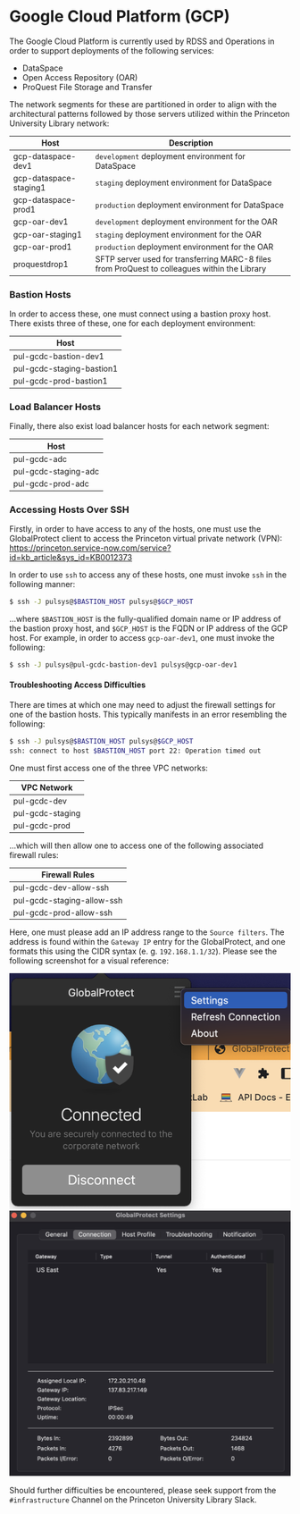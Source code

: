 # Google Cloud Platform (GCP)

The Google Cloud Platform is currently used by RDSS and Operations in order to support deployments of the following services:

- DataSpace
- Open Access Repository (OAR)
- ProQuest File Storage and Transfer

The network segments for these are partitioned in order to align with the architectural patterns followed by those servers utilized within the Princeton University Library network:

| Host | Description |
| ---- | ----------- |
| gcp-dataspace-dev1 | `development` deployment environment for DataSpace |
| gcp-dataspace-staging1 | `staging` deployment environment for DataSpace |
| gcp-dataspace-prod1 | `production` deployment environment for DataSpace |
| gcp-oar-dev1 | `development` deployment environment for the OAR |
| gcp-oar-staging1 | `staging` deployment environment for the OAR |
| gcp-oar-prod1 | `production` deployment environment for the OAR |
| proquestdrop1 | SFTP server used for transferring MARC-8 files from ProQuest to colleagues within the Library |

### Bastion Hosts

In order to access these, one must connect using a bastion proxy host. There exists three of these, one for each deployment environment:

| Host |
| ---- |
| pul-gcdc-bastion-dev1 |
| pul-gcdc-staging-bastion1 |
| pul-gcdc-prod-bastion1 |

### Load Balancer Hosts

Finally, there also exist load balancer hosts for each network segment:

| Host |
| ---- |
| pul-gcdc-adc |
| pul-gcdc-staging-adc |
| pul-gcdc-prod-adc |

### Accessing Hosts Over SSH

Firstly, in order to have access to any of the hosts, one must use the GlobalProtect client to access the Princeton virtual private network (VPN): https://princeton.service-now.com/service?id=kb_article&sys_id=KB0012373

In order to use `ssh` to access any of these hosts, one must invoke `ssh` in the following manner:

```bash
$ ssh -J pulsys@$BASTION_HOST pulsys@$GCP_HOST
```

...where `$BASTION_HOST` is the fully-qualified domain name or IP address of the bastion proxy host, and `$GCP_HOST` is the FQDN or IP address of the GCP host. For example, in order to access `gcp-oar-dev1`, one must invoke the following:

```bash
$ ssh -J pulsys@pul-gcdc-bastion-dev1 pulsys@gcp-oar-dev1
```

#### Troubleshooting Access Difficulties

There are times at which one may need to adjust the firewall settings for one of the bastion hosts. This typically manifests in an error resembling the following:

```bash
$ ssh -J pulsys@$BASTION_HOST pulsys@$GCP_HOST
ssh: connect to host $BASTION_HOST port 22: Operation timed out
```

One must first access one of the three VPC networks:

| VPC Network |
| ------- |
| pul-gcdc-dev |
| pul-gcdc-staging |
| pul-gcdc-prod |

...which will then allow one to access one of the following associated firewall rules:

| Firewall Rules |
| -------------- |
| pul-gcdc-dev-allow-ssh |
| pul-gcdc-staging-allow-ssh |
| pul-gcdc-prod-allow-ssh |

Here, one must please add an IP address range to the `Source filters`. The address is found within the `Gateway IP` entry for the GlobalProtect, and one formats this using the CIDR syntax (e. g. `192.168.1.1/32`). Please see the following screenshot for a visual reference:

![Screenshot of the Gateway IP within the GlobalProtect client](./images/global_protect0.png)
![Screenshot of the Gateway IP within the GlobalProtect client](./images/global_protect1.png)

Should further difficulties be encountered, please seek support from the `#infrastructure` Channel on the Princeton University Library Slack.